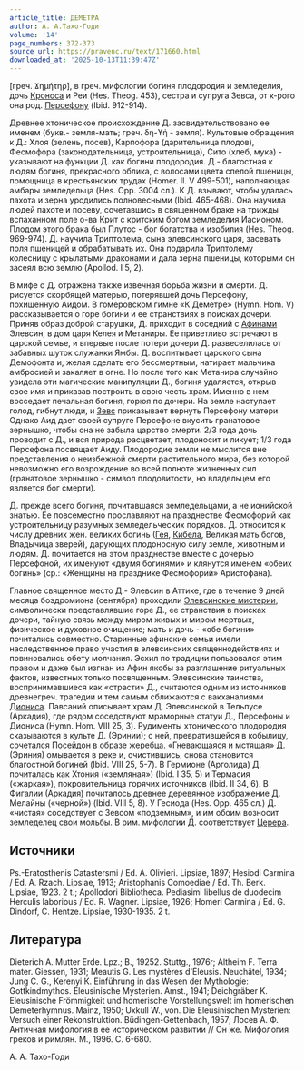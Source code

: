 ```yaml
---
article_title: ДЕМЕТРА
author: А. А.Тахо-Годи
volume: '14'
page_numbers: 372-373
source_url: https://pravenc.ru/text/171660.html
downloaded_at: '2025-10-13T11:39:47Z'
---
```


[греч. Ϫημήτηρ], в греч. мифологии богиня плодородия и земледелия, дочь [Кроноса](https://pravenc.ru/text/Кроноса.html) и Реи (Hes. Theog. 453), сестра и супруга Зевса, от к-рого она род. [Персефону](https://pravenc.ru/text/Персефону.html) (Ibid. 912-914).

Древнее хтоническое происхождение Д. засвидетельствовано ее именем (букв.- земля-мать; греч. δη-ϒή - земля). Культовые обращения к Д.: Хлоя (зелень, посев), Карпофора (дарительница плодов), Фесмофора (законодательница, устроительница), Сито (хлеб, мука) - указывают на функции Д. как богини плодородия. Д.- благостная к людям богиня, прекрасного облика, с волосами цвета спелой пшеницы, помощница в крестьянских трудах (Homer. Il. V 499-501), наполняющая амбары земледельца (Hes. Opp. 3004 сл.). К Д. взывают, чтобы удалась пахота и зерна уродились полновесными (Ibid. 465-468). Она научила людей пахоте и посеву, сочетавшись в священном браке на трижды вспаханном поле о-ва Крит с критским богом земледелия Иасионом. Плодом этого брака был Плутос - бог богатства и изобилия (Hes. Theog. 969-974). Д. научила Триптолема, сына элевсинского царя, засевать поля пшеницей и обрабатывать их. Она подарила Триптолему колесницу с крылатыми драконами и дала зерна пшеницы, которыми он засеял всю землю (Apollod. I 5, 2).

В мифе о Д. отражена также извечная борьба жизни и смерти. Д. рисуется скорбящей матерью, потерявшей дочь Персефону, похищенную Аидом. В гомеровском гимне «К Деметре» (Hymn. Hom. V) рассказывается о горе богини и ее странствиях в поисках дочери. Приняв образ доброй старушки, Д. приходит в соседний с [Афинами](https://pravenc.ru/text/Афинами.html) Элевсин, в дом царя Келея и Метаниры. Ее приветливо встречают в царской семье, и впервые после потери дочери Д. развеселилась от забавных шуток служанки Ямбы. Д. воспитывает царского сына Демофонта и, желая сделать его бессмертным, натирает мальчика амбросией и закаляет в огне. Но после того как Метанира случайно увидела эти магические манипуляции Д., богиня удаляется, открыв свое имя и приказав построить в свою честь храм. Именно в нем восседает печальная богиня, горюя по дочери. На земле наступает голод, гибнут люди, и [Зевс](https://pravenc.ru/text/Зевс.html) приказывает вернуть Персефону матери. Однако Аид дает своей супруге Персефоне вкусить гранатовое зернышко, чтобы она не забыла царство смерти. 2/3 года дочь проводит с Д., и вся природа расцветает, плодоносит и ликует; 1/3 года Персефона посвящает Аиду. Плодородие земли не мыслится вне представления о неизбежной смерти растительного мира, без которой невозможно его возрождение во всей полноте жизненных сил (гранатовое зернышко - символ плодовитости, но владельцем его является бог смерти).

Д. прежде всего богиня, почитавшаяся земледельцами, а не ионийской знатью. Ее повсеместно прославляют на празднестве Фесмофорий как устроительницу разумных земледельческих порядков. Д. относится к числу древних жен. великих богинь ([Гея](https://pravenc.ru/text/Гея.html), [Кибела](https://pravenc.ru/text/Кибела.html), Великая мать богов, Владычица зверей), дарующих плодоносную силу земле, животным и людям. Д. почитается на этом празднестве вместе с дочерью Персефоной, их именуют «двумя богинями» и клянутся именем «обеих богинь» (ср.: «Женщины на празднике Фесмофорий» Аристофана).

Главное священное место Д.- Элевсин в Аттике, где в течение 9 дней месяца боэдромиона (сентября) проходили [Элевсинские мистерии](<https://pravenc.ru/text/Элевсинские мистерии.html>), символически представлявшие горе Д., ее странствия в поисках дочери, тайную связь между миром живых и миром мертвых, физическое и духовное очищение; мать и дочь - «обе богини» почитались совместно. Старинные афинские семьи имели наследственное право участия в элевсинских священнодействиях и повиновались обету молчания. Эсхил по традиции пользовался этим правом и даже был изгнан из Афин якобы за разглашение ритуальных фактов, известных только посвященным. Элевсинские таинства, воспринимавшиеся как «страсти» Д., считаются одним из источников древнегреч. трагедии и тем самым сближаются с вакханалиями [Диониса](https://pravenc.ru/text/Дионис.html). Павсаний описывает храм Д. Элевсинской в Тельпусе (Аркадия), где рядом соседствуют мраморные статуи Д., Персефоны и Диониса (Hymn. Hom. VIII 25, 3). Рудименты хтонического плодородия сказываются в культе Д. (Эринии); с ней, превратившейся в кобылицу, сочетался Посейдон в образе жеребца. «Гневающаяся и мстящая» Д. (Эриния) омывается в реке и, очистившись, снова становится благостной богиней (Ibid. VIII 25, 5-7). В Гермионе (Арголида) Д. почиталась как Хтония («земляная») (Ibid. I 35, 5) и Термасия («жаркая»), покровительница горячих источников (Ibid. II 34, 6). В Фигалии (Аркадия) почиталось древнее деревянное изображение Д. Мелайны («черной») (Ibid. VIII 5, 8). У Гесиода (Hes. Орр. 465 сл.) Д. «чистая» соседствует с Зевсом «подземным», и им обоим возносит земледелец свои мольбы. В рим. мифологии Д. соответствует [Церера](https://pravenc.ru/text/Церера.html).

## Источники

Ps.-Eratosthenis Catastersmi / Ed. A. Olivieri. Lipsiae, 1897; Hesiodi Carmina / Ed. A. Rzach. Lipsiae, 1913; Aristophanis Comoediae / Ed. Th. Berk. Lipsiae, 1923. 2 t.; Apollodori Bibliotheca. Pediasimi libellus de duodecim Herculis laborious / Ed. R. Wagner. Lipsiae, 1926; Homeri Carmina / Ed. G. Dindorf, C. Hentze. Lipsiae, 1930-1935. 2 t.

## Литература

Diеtеriсh A. Mutter Erde. Lpz.; В., 19252. Stuttg., 1976r; Altheim F. Теrra mater. Giessen, 1931; Мeautis G. Les mystères d'Éleusis. Neuchâtel, 1934; Jung C. G., Кеrenуi К. Einführung in das Wesen der Mythologie: Gottkindmythos. Eleusinische Mysterien. Amst., 1941; Deichgräber K. Eleusinische Frömmigkeit und homerische Vorstellungswelt im homerischen Demeterhymnus. Mainz, 1950; Uxkull W., von. Die Eleusinischen Mysterien: Versuch einer Rekonstruktion. Büdingen-Gettenbach, 1957; Лосев А. Ф. Античная мифология в ее историческом развитии // Он же. Мифология греков и римлян. М., 1996. С. 6-680.

А. А.  Тахо-Годи
